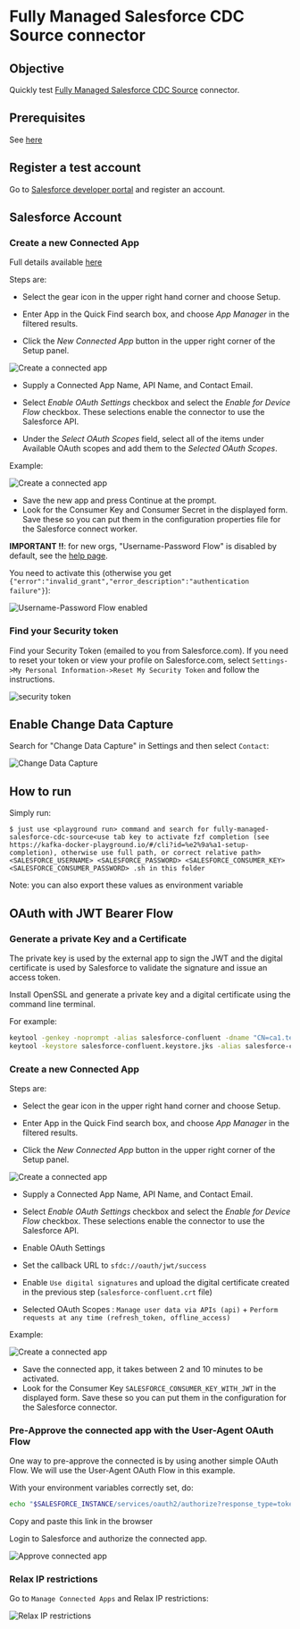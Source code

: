 # Fully Managed Salesforce CDC Source connector

## Objective

Quickly test [Fully Managed Salesforce CDC Source](https://docs.confluent.io/cloud/current/connectors/cc-salesforce-source-cdc.html) connector.

## Prerequisites

See [here](https://kafka-docker-playground.io/#/how-to-use?id=%f0%9f%8c%a4%ef%b8%8f-confluent-cloud-examples)


## Register a test account

Go to [Salesforce developer portal](https://developer.salesforce.com/signup/) and register an account.

## Salesforce Account

### Create a new Connected App

Full details available [here](https://docs.confluent.io/current/connect/kafka-connect-salesforce/pushtopics/salesforce_pushtopic_source_connector_quickstart.html#salesforce-account)

Steps are:

* Select the gear icon in the upper right hand corner and choose Setup.

* Enter App in the Quick Find search box, and choose *App Manager* in the filtered results.

* Click the *New Connected App* button in the upper right corner of the Setup panel.

![Create a connected app](Screenshot2.png)

* Supply a Connected App Name, API Name, and Contact Email.

* Select *Enable OAuth Settings* checkbox and select the *Enable for Device Flow* checkbox. These selections enable the connector to use the Salesforce API.
* Under the *Select OAuth Scopes* field, select all of the items under Available OAuth scopes and add them to the *Selected OAuth Scopes*.

Example:

![Create a connected app](Screenshot3.png)

* Save the new app and press Continue at the prompt.
* Look for the Consumer Key and Consumer Secret in the displayed form. Save these so you can put them in the configuration properties file for the Salesforce connect worker.

**IMPORTANT !!**: for new orgs, "Username-Password Flow" is disabled by default, see the [help page](https://help.salesforce.com/s/articleView?id=release-notes.rn_security_username-password_flow_blocked_by_default.htm&release=244&type=5).

You need to activate this (otherwise you get `{"error":"invalid_grant","error_description":"authentication failure"}`):

![Username-Password Flow enabled](../../ccloud/fm-salesforce-cdc-source/ScreenshotOauthDisabled.jpg)

### Find your Security token

Find your Security Token (emailed to you from Salesforce.com). If you need to reset your token or view your profile on Salesforce.com, select `Settings->My Personal Information->Reset My Security Token` and follow the instructions.

![security token](Screenshot1.png)

## Enable Change Data Capture

Search for "Change Data Capture" in Settings and then select `Contact`:

![Change Data Capture](Screenshot5.png)

## How to run

Simply run:

```
$ just use <playground run> command and search for fully-managed-salesforce-cdc-source<use tab key to activate fzf completion (see https://kafka-docker-playground.io/#/cli?id=%e2%9a%a1-setup-completion), otherwise use full path, or correct relative path> <SALESFORCE_USERNAME> <SALESFORCE_PASSWORD> <SALESFORCE_CONSUMER_KEY> <SALESFORCE_CONSUMER_PASSWORD> .sh in this folder
```

Note: you can also export these values as environment variable


## OAuth with JWT Bearer Flow

### Generate a private Key and a Certificate

The private key is used by the external app to sign the JWT and the digital certificate is used by Salesforce to validate the signature and issue an access token.

Install OpenSSL and generate a private key and a digital certificate using the command line terminal.

For example:

```bash
keytool -genkey -noprompt -alias salesforce-confluent -dname "CN=ca1.test.confluent.io/OU=TEST/O=CONFLUENT/L=PaloAlto/ST=Ca/C=US" -keystore salesforce-confluent.keystore.jks -keyalg RSA -storepass confluent -keypass confluent -deststoretype pkcs12
keytool -keystore salesforce-confluent.keystore.jks -alias salesforce-confluent -export -file salesforce-confluent.crt -storepass confluent -keypass confluent -trustcacerts -noprompt
```

### Create a new Connected App

Steps are:

* Select the gear icon in the upper right hand corner and choose Setup.

* Enter App in the Quick Find search box, and choose *App Manager* in the filtered results.

* Click the *New Connected App* button in the upper right corner of the Setup panel.

![Create a connected app](Screenshot2.png)

* Supply a Connected App Name, API Name, and Contact Email.

* Select *Enable OAuth Settings* checkbox and select the *Enable for Device Flow* checkbox. These selections enable the connector to use the Salesforce API.
* Enable OAuth Settings
* Set the callback URL to `sfdc://oauth/jwt/success`
* Enable `Use digital signatures` and upload the digital certificate created in the previous step (`salesforce-confluent.crt` file)
* Selected OAuth Scopes : `Manage user data via APIs (api)` + `Perform requests at any time (refresh_token, offline_access)`

Example:

![Create a connected app](jwt-bearer-authentication1.jpg)

* Save the connected app, it takes between 2 and 10 minutes to be activated.
* Look for the Consumer Key `SALESFORCE_CONSUMER_KEY_WITH_JWT` in the displayed form. Save these so you can put them in the configuration for the Salesforce connector.

### Pre-Approve the connected app with the User-Agent OAuth Flow

One way to pre-approve the connected is by using another simple OAuth Flow. We will use the User-Agent OAuth Flow in this example.



With your environment variables correctly set, do:

```bash
echo "$SALESFORCE_INSTANCE/services/oauth2/authorize?response_type=token&client_id=$SALESFORCE_CONSUMER_KEY_WITH_JWT&redirect_uri=sfdc://oauth/jwt/success"
```

Copy and paste this link in the browser

Login to Salesforce and authorize the connected app.

![Approve connected app](jwt-bearer-authentication2.jpg)

### Relax IP restrictions

Go to `Manage Connected Apps` and Relax IP restrictions:

![Relax IP restrictions](jwt-bearer-authentication3.jpg)